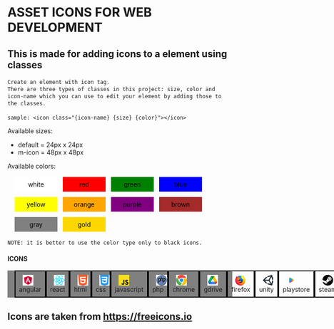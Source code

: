 # ASSET ICONS FOR WEB DEVELOPMENT

## This is made for adding icons to a element using classes

    Create an element with icon tag.
    There are three types of classes in this project: size, color and icon-name which you can use to edit your element by adding those to the classes.

    sample: <icon class="{icon-name} {size} {color}"></icon>

Available sizes:
<ul>
    <li>default = 24px x 24px</li> 
    <li>m-icon = 48px x 48px</li> 
</ul>

Available colors:

<div class="color-container">
<style>
    .icon {height:24px;padding:0 8px}
    .color-container {display:flex;flex-wrap:wrap;gap:12px;margin:16px;}
    .color-container span {padding:8px;color:black;width:80px;text-align:center;} 
    .icon-container {display:flex;background:gray;padding-left:16px;padding:top:8px;}
    .icon-container span {padding:8px;display:flex;flex-wrap:wrap;width:100px;align-items:center;border:2px solid black;}
</style>
    <span style="background:#FFFFFF;">white</span>
    <span style="background:#FF0000;">red</span>
    <span style="background:#008000;">green</span>
    <span style="background:#0000FF;">blue</span>
    <span style="background:#FFFF00;">yellow</span>
    <span style="background:#FFA500;">orange</span>
    <span style="background:#800080;">purple</span>
    <span style="background:#A52A2A;">brown</span>
    <span style="background:#808080;">gray</span>
    <span style="background:#FFD700;">gold</span>
</div>

    NOTE: it is better to use the color type only to black icons.

<h4>ICONS</h4>
<div class="icon-container">
    <span>
        <img class="icon" src="./assets/icons/angular.svg"></img>
        angular
    </span>
    <span>
        <img class="icon" src="./assets/icons/reactjs.svg"></img>
        react
    </span>
    <span>
        <img class="icon" src="./assets/icons/html.svg"></img>
        html
    </span>
    <span>
        <img class="icon" src="./assets/icons/css.svg"></img>
        css
    </span>
    <span>
        <img class="icon" src="./assets/icons/javascript.svg"></img>
        javascript
    </span>
    <span>
        <img class="icon" src="./assets/icons/php.svg"></img>
        php
    </span>
    <span>
        <img class="icon" src="./assets/icons/chrome.svg"></img>
        chrome
    </span>
    <span>
        <img class="icon" src="./assets/icons/gdrive.svg"></img>
        gdrive
    </span>
    <span>
        <img class="icon" src="./assets/icons/firefox.svg"></img>
        firefox
    </span>
    <span>
        <img class="icon" src="./assets/icons/unity.svg"></img>
        unity
    </span>
    <span>
        <img class="icon" src="./assets/icons/playstore.svg"></img>
        playstore
    </span>
    <span>
        <img class="icon" src="./assets/icons/steam.svg"></img>
        steam
    </span>
</div>

## Icons are taken from https://freeicons.io